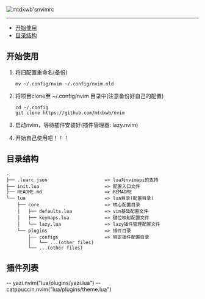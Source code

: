 ![mtdxwb'snvimrc](https://readme-typing-svg.demolab.com?font=Fira+Code&size=30&pause=1000&color=89b4fa&vCenter=true&width=435&height=45&lines=🐢+MTDXWB's+NVIMRC)

---

<!-- markdown-toc GitLab -->

* [开始使用](#开始使用)
* [目录结构](#目录结构)

<!-- markdown-toc -->

## 开始使用
1. 将旧配置重命名(备份)
    ```plaintext
    mv ~/.config/nvim ~/.config/nvim.old
    ```
2. 将项目clone至 ~/.config/nvim 目录中(注意备份好自己的配置)  
    ```plaintext
    cd ~/.config
    git clone https://github.com/mtdxwb/nvim
    ```
3. 启动nvim，等待插件安装好(插件管理器: lazy.nvim)

4. 开始自己使用吧！！！

## 目录结构
```dir
.
├── .luarc.json                     => lua对nvimapi的支持
├── init.lua                        => 配置入口文件
├── README.md                       => REMADME
└── lua                             => lua目录(配置目录)
    ├── core                        => 核心配置目录
    │   ├── defaults.lua            => vim基础配置文件
    │   ├── keymaps.lua             => 键位映射配置文件
    │   └── lazy.lua                => lazy插件管理配置文件
    └── plugins                     => 插件目录
        ├── configs                 => 特定插件配置目录
        │   └── ...(other files)
        └── ...(other files)
```

## 插件列表
-- yazi.nvim("lua/plugins/yazi.lua")
-- catppuccin.nvim("lua/plugins/theme.lua")
